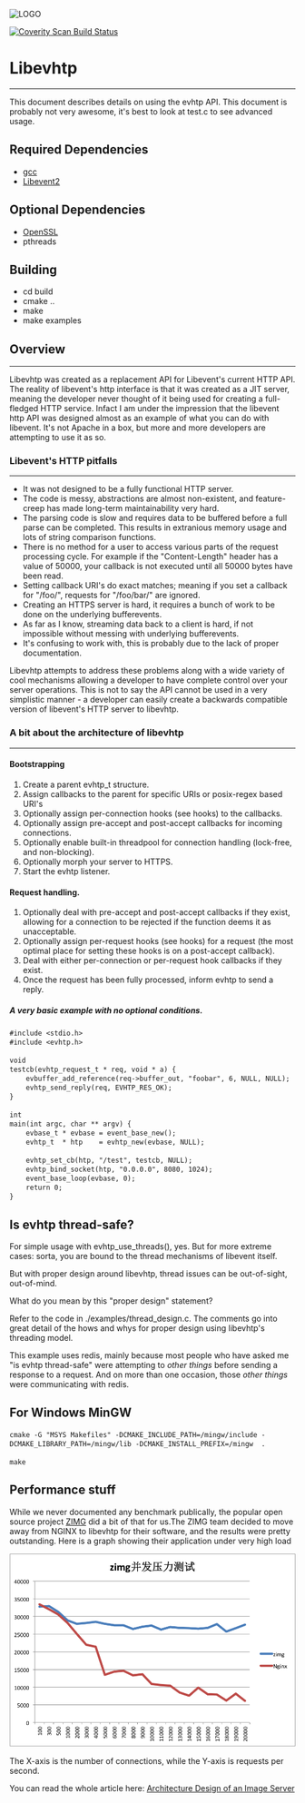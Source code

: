 ![LOGO](http://i.imgur.com/uBd4iIz.png)

<a href="https://scan.coverity.com/projects/5084">
  <img alt="Coverity Scan Build Status"
       src="https://scan.coverity.com/projects/5084/badge.svg"/>
</a>

# Libevhtp
*****

This document describes details on using the evhtp API. This document is
probably not very awesome, it's best to look at test.c to see advanced usage.

## Required Dependencies
* [gcc](http://gcc.gnu.org/)
* [Libevent2](http://libevent.org)

## Optional Dependencies
* [OpenSSL](http://openssl.org)
* pthreads

## Building
* cd build
* cmake ..
* make
* make examples

## Overview
***

Libevhtp was created as a replacement API for Libevent's current HTTP API.  The reality of libevent's http interface is that it was created as a JIT server, meaning the developer never thought of it being used for creating a full-fledged HTTP service. Infact I am under the impression that the libevent http API was designed almost as an example of what you can do with libevent. It's not Apache in a box, but more and more developers are attempting to use it as so.

### Libevent's HTTP pitfalls
***

* It was not designed to be a fully functional HTTP server.
* The code is messy, abstractions are almost non-existent, and feature-creep has made long-term maintainability very hard.
* The parsing code is slow and requires data to be buffered before a full parse can be completed. This results in extranious memory usage and lots of string comparison functions.
* There is no method for a user to access various parts of the request processing cycle. For example if the "Content-Length" header has a value of 50000, your callback is not executed until all 50000 bytes have been read.
* Setting callback URI's do exact matches; meaning if you set a callback for "/foo/", requests for "/foo/bar/" are ignored.
* Creating an HTTPS server is hard, it requires a bunch of work to be done on the underlying bufferevents.
* As far as I know, streaming data back to a client is hard, if not impossible without messing with underlying bufferevents.
* It's confusing to work with, this is probably due to the lack of proper documentation.

Libevhtp attempts to address these problems along with a wide variety of cool mechanisms allowing a developer to have complete control over your server operations. This is not to say the API cannot be used in a very simplistic manner - a developer can easily create a backwards compatible version of libevent's HTTP server to libevhtp.

### A bit about the architecture of libevhtp
***

#### Bootstrapping

1.	Create a parent evhtp_t structure.
2.	Assign callbacks to the parent for specific URIs or posix-regex based URI's
3.	Optionally assign per-connection hooks (see hooks) to the callbacks.
4.	Optionally assign pre-accept and post-accept callbacks for incoming connections.	
5.	Optionally enable built-in threadpool for connection handling (lock-free, and non-blocking).
6.	Optionally morph your server to HTTPS.
7.	Start the evhtp listener.

#### Request handling.

1.	Optionally deal with pre-accept and post-accept callbacks if they exist, allowing for a connection to be rejected if the function deems it as unacceptable.
2.	Optionally assign per-request hooks (see hooks) for a request (the most optimal place for setting these hooks is on a post-accept callback).
3.	Deal with either per-connection or per-request hook callbacks if they exist.
4.	Once the request has been fully processed, inform evhtp to send a reply.

##### A very basic example with no optional conditions.

	#include <stdio.h>
	#include <evhtp.h>

	void
	testcb(evhtp_request_t * req, void * a) {
	    evbuffer_add_reference(req->buffer_out, "foobar", 6, NULL, NULL);
	    evhtp_send_reply(req, EVHTP_RES_OK);
	}

	int
	main(int argc, char ** argv) {
	    evbase_t * evbase = event_base_new();
	    evhtp_t  * htp    = evhtp_new(evbase, NULL);
	
	    evhtp_set_cb(htp, "/test", testcb, NULL);
	    evhtp_bind_socket(htp, "0.0.0.0", 8080, 1024);
	    event_base_loop(evbase, 0);
	    return 0;
	}


## Is evhtp thread-safe?

For simple usage with evhtp_use_threads(), yes. But for more extreme cases:
sorta, you are bound to the thread mechanisms of libevent itself. 

But with proper design around libevhtp, thread issues can be out-of-sight,
out-of-mind. 

What do you mean by this "proper design" statement? 

Refer to the code in ./examples/thread_design.c. The comments go into great detail
of the hows and whys for proper design using libevhtp's threading model.

This example uses redis, mainly because most people who have asked me "is evhtp
thread-safe" were attempting to *other things* before sending a response to a
request. And on more than one occasion, those *other things* were communicating
with redis.


## For Windows MinGW

  	cmake -G "MSYS Makefiles" -DCMAKE_INCLUDE_PATH=/mingw/include -DCMAKE_LIBRARY_PATH=/mingw/lib -DCMAKE_INSTALL_PREFIX=/mingw  .

	make

## Performance stuff

While we never documented any benchmark publically, 
the popular open source project [ZIMG](http://zimg.buaa.us) did a bit of that
for us.The ZIMG team decided to move away from NGINX to libevhtp for their
software, and the results were pretty outstanding. Here is a graph showing their
application under very high load

![ZIMG GRAPH](/zimg_vs_nginx.png)

The X-axis is the number of connections, while the Y-axis is requests per
second.

You can read the whole article here: [Architecture Design of an Image Server](http://zimg.buaa.us/documents/Architecture_Design_of_Image_Server/)

